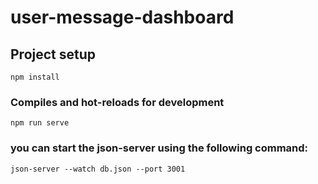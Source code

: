 # user-message-dashboard

## Project setup
```
npm install
```

### Compiles and hot-reloads for development
```
npm run serve
```
### you can start the json-server using the following command:
```
json-server --watch db.json --port 3001
